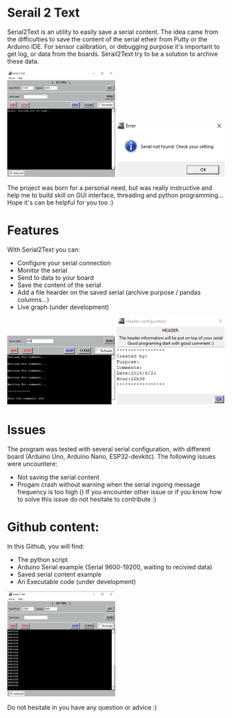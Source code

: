 # Serail 2 Text

Serial2Text is an utility to easily save a serial content. 
The idea came from the difficulties to save the content of the serial etheir from Putty or the Arduino IDE.
For sensor calibration, or debugging purpose it's important to get log, or data from the boards.
Serail2Text try to be a solution to archive these data.

<img src="/images/GUI.PNG" width="250"> <img src="/images/errormsg.PNG" width="250"> 

The project was born for a personal need, but was really instructive and help me to build skill on GUI interface, threading and python programming...
Hope it's can be helpful for you too :)

# Features
With Serial2Text you can:
* Configure your serial connection
* Monitor the serial
* Send to data to your board
* Save the content of the serial
* Add a file hearder on the saved serial (archive purpose / pandas columns...)
* Live graph (under development)

<img src="/images/sendcmd.PNG" width="250">        <img src="/images/hearder.PNG" width="250">

# Issues
The program was tested with several serial configuration, with different board (Arduino Uno, Arduino Nano, ESP32-devkitc).
The following issues were uncountere:
* Not saving the serial content
* Progam crash without warning when the serial ingoing message frequency is too high ()
If you encounter other issue or if you know how to solve this issue do not hesitate to contribute :)

# Github content:
In this Github, you will find:
* The python script
* Arduino Serial example (Serial 9600-19200, waiting to recivied data)
* Saved serial content example
* An Executable code (under development) 

<img src="/images/GUIwithtext.PNG" width="250">

Do not hesitate in you have any question or advice :)
